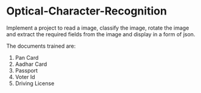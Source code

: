 # Optical-Character-Recognition
Implement a project to read a image, classify the image, rotate the image and extract the required fields from the image and display in a form of json.

The documents trained are:
  1. Pan Card
  2. Aadhar Card
  3. Passport
  4. Voter Id
  5. Driving License
